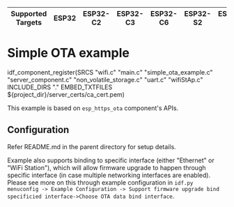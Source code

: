 | Supported Targets | ESP32 | ESP32-C2 | ESP32-C3 | ESP32-C6 | ESP32-S2 | ESP32-S3 |
| ----------------- | ----- | -------- | -------- | -------- | -------- | -------- |

# Simple OTA example

idf_component_register(SRCS "wifi.c" "main.c" "simple_ota_example.c" "server_component.c" "non_volatile_storage.c" "uart.c" "wifiStAp.c"
                    INCLUDE_DIRS "."
                    EMBED_TXTFILES ${project_dir}/server_certs/ca_cert.pem)
                    
This example is based on `esp_https_ota` component's APIs.

## Configuration

Refer README.md in the parent directory for setup details.

Example also supports binding to specific interface (either "Ethernet" or "WiFi Station"), which will allow firmware upgrade to happen through specific interface (in case multiple networking interfaces are enabled). Please see more on this through example configuration in `idf.py menuconfig -> Example Configuration -> Support firmware upgrade bind specificied interface->Choose OTA data bind interface`.
